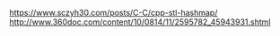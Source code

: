 https://www.sczyh30.com/posts/C-C/cpp-stl-hashmap/
http://www.360doc.com/content/10/0814/11/2595782_45943931.shtml